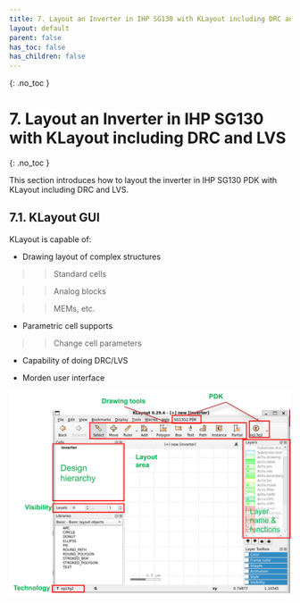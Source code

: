 ```yaml
---
title: 7. Layout an Inverter in IHP SG130 with KLayout including DRC and LVS
layout: default
parent: false
has_toc: false
has_children: false
---
```

{: .no_toc }
# 7. Layout an Inverter in IHP SG130 with KLayout including DRC and LVS

{: .no_toc }

<!-- <details open markdown="block">
  <summary>
    Table of contents
  </summary>
  {: .text-delta }
- TOC
{:toc}
</details> -->

This section introduces how to layout the inverter in IHP SG130 PDK with KLayout including DRC and LVS.

## 7.1. KLayout GUI

KLayout is capable of:

- Drawing layout of complex structures

>> Standard cells

>> Analog blocks

>> MEMs, etc.

- Parametric cell supports

>> Change cell parameters

- Capability of doing DRC/LVS

- Morden user interface

![](images/7.1-klayout_gui.png)


